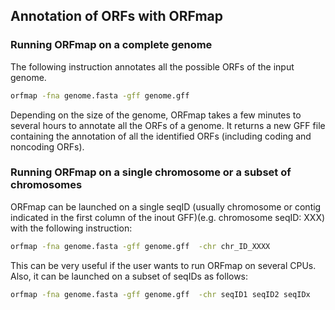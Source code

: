 ## Annotation of ORFs with ORFmap

### Running ORFmap on a complete genome

The following instruction annotates all the possible ORFs of the
input genome.


``` bash
orfmap -fna genome.fasta -gff genome.gff
```
Depending on the size of the genome, ORFmap takes a few minutes to
several hours to annotate all the ORFs of a genome. It returns 
a new GFF file containing the annotation of all the identified ORFs 
(including coding and noncoding ORFs). 


### Running ORFmap on a single chromosome or a subset of chromosomes

ORFmap can be launched on a single seqID (usually chromosome or contig indicated in the first 
column of the inout GFF)(e.g. chromosome seqID: XXX) 
with the following instruction:


``` bash
orfmap -fna genome.fasta -gff genome.gff  -chr chr_ID_XXXX
```
This can be very useful if the user wants to run ORFmap on several 
CPUs. Also, it can be launched on a subset of seqIDs as follows:


``` bash
orfmap -fna genome.fasta -gff genome.gff  -chr seqID1 seqID2 seqIDx
```



